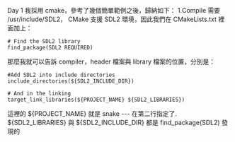 Day 1
我採用 cmake，參考了幾個簡單範例之後，歸納如下：
1.Compile 需要 /usr/include/SDL2， CMake 支援 SDL2 環境，因此我們在 CMakeLists.txt 裡面加上：

	# Find the SDL2 library
	find_package(SDL2 REQUIRED)

那麼我就可以告訴 compiler，header 檔案與 library 檔案的位置，分別是：

    #Add SDL2 into include directories
	include_directories(${SDL2_INCLUDE_DIR})

    # And in the linking
	target_link_libraries(${PROJECT_NAME} ${SDL2_LIBRARIES})

這裡的 ${PROJECT_NAME} 就是 snake --- 在第二行指定了.
${SDL2_LIBRARIES} 與 ${SDL2_INCLUDE_DIR} 都是 find_package(SDL2) 發現的

#

